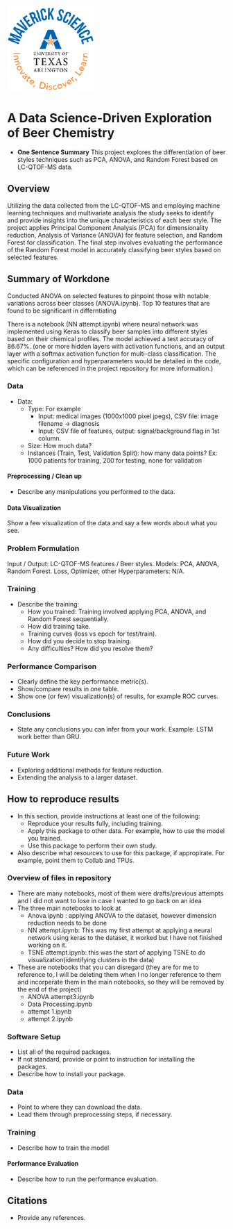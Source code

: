 ![](UTA-DataScience-Logo.png)

# A Data Science-Driven Exploration of Beer Chemistry

* **One Sentence Summary** This project explores the differentiation of beer styles techniques such as PCA, ANOVA, and Random Forest based on LC-QTOF-MS data. 

## Overview
Utilizing the data collected from the LC-QTOF-MS and employing machine learning techniques and multivariate analysis the study seeks to identify  and provide insights into the unique characteristics of each beer style. The project applies Principal Component Analysis (PCA) for dimensionality reduction, Analysis of Variance (ANOVA) for feature selection, and Random Forest for classification. The final step involves evaluating the performance of the Random Forest model in accurately classifying beer styles based on selected features.

## Summary of Workdone
Conducted ANOVA on selected features to pinpoint those with notable variations across beer classes (ANOVA.ipynb). Top 10 features that are found to be significant in differntiating 

There is a notebook (NN attempt.ipynb) where neural network was implemented using Keras to classify beer samples into different styles based on their chemical profiles. The model achieved a test accuracy of 86.67%. (one or more hidden layers with activation functions, and an output layer with a softmax activation function for multi-class classification. The specific configuration and hyperparameters would be detailed in the code, which can be referenced in the project repository for more information.)

### Data

* Data:
  * Type: For example
    * Input: medical images (1000x1000 pixel jpegs), CSV file: image filename -> diagnosis
    * Input: CSV file of features, output: signal/background flag in 1st column.
  * Size: How much data?
  * Instances (Train, Test, Validation Split): how many data points? Ex: 1000 patients for training, 200 for testing, none for validation

#### Preprocessing / Clean up

* Describe any manipulations you performed to the data.

#### Data Visualization

Show a few visualization of the data and say a few words about what you see.

### Problem Formulation

Input / Output: LC-QTOF-MS features / Beer styles.
Models: PCA, ANOVA, Random Forest.
Loss, Optimizer, other Hyperparameters: N/A.

### Training

* Describe the training:
  * How you trained: Training involved applying PCA, ANOVA, and Random Forest sequentially.
  * How did training take.
  * Training curves (loss vs epoch for test/train).
  * How did you decide to stop training.
  * Any difficulties? How did you resolve them?

### Performance Comparison

* Clearly define the key performance metric(s).
* Show/compare results in one table.
* Show one (or few) visualization(s) of results, for example ROC curves.

### Conclusions

* State any conclusions you can infer from your work. Example: LSTM work better than GRU.

### Future Work

* Exploring additional methods for feature reduction.
* Extending the analysis to a larger dataset.

## How to reproduce results

* In this section, provide instructions at least one of the following:
   * Reproduce your results fully, including training.
   * Apply this package to other data. For example, how to use the model you trained.
   * Use this package to perform their own study.
* Also describe what resources to use for this package, if appropirate. For example, point them to Collab and TPUs.

### Overview of files in repository

* There are many notebooks, most of them were drafts/previous attempts and I did not want to lose in case I wanted to go back on an idea
* The three main notebooks to look at
   * Anova.ipynb : applying ANOVA to the dataset, however dimension reduction needs to be done
   * NN attempt.ipynb: This was my first attempt at applying a neural network using keras to the dataset, it worked but I have not finished working on it. 
   * TSNE attempt.ipynb: this was the start of applying TSNE to do visualization(identifying clusters in the data)
* These are notebooks that you can disregard (they are for me to reference to, I will be deleting them when I no longer reference to them and incorperate them in the main notebooks, so they will be removed by the end of the project)
   * ANOVA attempt3.ipynb
   * Data Processing.ipynb
   * attempt 1.ipynb
   * attempt 2.ipynb


### Software Setup
* List all of the required packages.
* If not standard, provide or point to instruction for installing the packages.
* Describe how to install your package.

### Data

* Point to where they can download the data.
* Lead them through preprocessing steps, if necessary.

### Training

* Describe how to train the model

#### Performance Evaluation

* Describe how to run the performance evaluation.


## Citations

* Provide any references.







